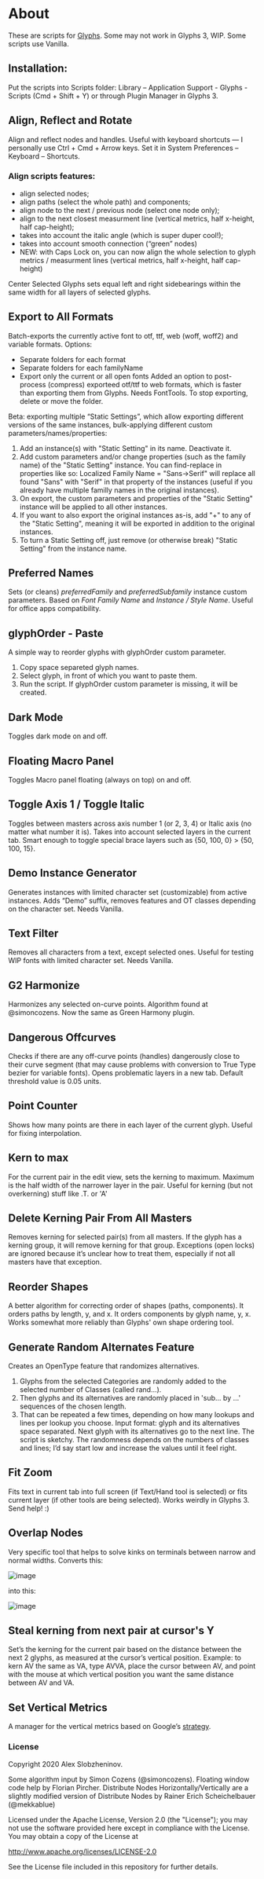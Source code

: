 # About

These are scripts for [Glyphs](https://glyphsapp.com/). Some may not work in Glyphs 3, WIP.
Some scripts use Vanilla.

## Installation: 
Put the scripts into Scripts folder: Library – Application Support - Glyphs - Scripts
(Cmd + Shift + Y) or through Plugin Manager in Glyphs 3.

## Align, Reflect and Rotate
Align and reflect nodes and handles. Useful with keyboard shortcuts — I personally use Ctrl + Cmd + Arrow keys. Set it in System Preferences – Keyboard – Shortcuts.

### Align scripts features:
* align selected nodes;
* align paths (select the whole path) and components;
* align node to the next / previous node (select one node only);
* align to the next closest measurment line (vertical metrics, half x-height, half cap-height);
* takes into account the italic angle (which is super duper cool!);
* takes into account smooth connection (“green” nodes)
* NEW: with Caps Lock on, you can now align the whole selection to glyph metrics / measurment lines (vertical metrics, half x-height, half cap-height)

Center Selected Glyphs sets equal left and right sidebearings within the same width for all layers of selected glyphs.

## Export to All Formats
Batch-exports the currently active font to otf, ttf, web (woff, woff2) and variable formats.
Options:
* Separate folders for each format
* Separate folders for each familyName
* Export only the current or all open fonts
Added an option to post-process (compress) exporteed otf/ttf to web formats, which is faster than exporting them from Glyphs. Needs FontTools.
To stop exporting, delete or move the folder.

Beta: exporting multiple “Static Settings”, which allow exporting different versions of the same instances, bulk-applying different custom parameters/names/properties:
1. Add an instance(s) with "Static Setting" in its name. Deactivate it.
2. Add custom parameters and/or change properties (such as the family name) of the "Static Setting" instance. You can find-replace in properties like so: Localized Family Name = "Sans->Serif" will replace all found "Sans" with "Serif" in that property of the instances (useful if you already have multiple familly names in the original instances).
3. On export, the custom parameters and properties of the "Static Setting" instance will be applied to all other instances.
4. If you want to also export the original instances as-is, add "+" to any of the "Static Setting", meaning it will be exported in addition to the original instances.
5. To turn a Static Setting off, just remove (or otherwise break) "Static Setting" from the instance name.

## Preferred Names
Sets (or cleans) *preferredFamily* and *preferredSubfamily* instance custom parameters. Based on *Font Family Name* and *Instance / Style Name*. Useful for office apps compatibility.

## glyphOrder - Paste
A simple way to reorder glyphs with glyphOrder custom parameter.
1. Copy space separeted glyph names.
2. Select glyph, in front of which you want to paste them.
3. Run the script.
If glyphOrder custom parameter is missing, it will be created.

## Dark Mode
Toggles dark mode on and off.

## Floating Macro Panel
Toggles Macro panel floating (always on top) on and off.

## Toggle Axis 1 / Toggle Italic
Toggles between masters across axis number 1 (or 2, 3, 4) or Italic axis (no matter what number it is). Takes into account selected layers in the current tab. Smart enough to toggle special brace layers such as {50, 100, 0} > {50, 100, 15}.

## Demo Instance Generator
Generates instances with limited character set (customizable) from active instances. Adds “Demo” suffix, removes features and OT classes depending on the character set. Needs Vanilla.

## Text Filter
Removes all characters from a text, except selected ones. Useful for testing WIP fonts with limited character set. Needs Vanilla.

## G2 Harmonize
Harmonizes any selected on-curve points. Algorithm found at @simoncozens. Now the same as Green Harmony plugin.

## Dangerous Offcurves
Checks if there are any off-curve points (handles) dangerously close to their curve segment (that may cause problems with conversion to True Type bezier for variable fonts). Opens problematic layers in a new tab. Default threshold value is 0.05 units.

## Point Counter
Shows how many points are there in each layer of the current glyph. Useful for fixing interpolation.

## Kern to max
For the current pair in the edit view, sets the kerning to maximum. Maximum is the half width of the narrower layer in the pair. Useful for kerning (but not overkerning) stuff like .T. or 'A'

## Delete Kerning Pair From All Masters
Removes kerning for selected pair(s) from all masters. If the glyph has a kerning group, it will remove kerning for that group. Exceptions (open locks) are ignored because it’s unclear how to treat them, especially if not all masters have that exception.

## Reorder Shapes
A better algorithm for correcting order of shapes (paths, components). It orders paths by length, y, and x. It orders components by glyph name, y, x.
Works somewhat more reliably than Glyphs' own shape ordering tool.

## Generate Random Alternates Feature
Creates an OpenType feature that randomizes alternatives.
1. Glyphs from the selected Categories are randomly added to the selected number of Classes (called rand...).
2. Then glyphs and its alternatives are randomly placed in 'sub... by ...' sequences of the chosen length.
3. That can be repeated a few times, depending on how many lookups and lines per lookup you choose.
Input format: glyph and its alternatives space separated. Next glyph with its alternatives go to the next line.
The script is sketchy. The randomness depends on the numbers of classes and lines; I’d say start low and increase the values until it feel right.

## Fit Zoom
Fits text in current tab into full screen (if Text/Hand tool is selected) or fits current layer (if other tools are being selected). Works weirdly in Glyphs 3. Send help! :)

## Overlap Nodes
Very specific tool that helps to solve kinks on terminals between narrow and normal widths. Converts this:

![image](https://user-images.githubusercontent.com/60325634/136535807-2c6927ad-ac17-4ab0-9ab2-64e8ee0b0668.png)


into this:

![image](https://user-images.githubusercontent.com/60325634/136535872-cb9955f3-7462-4798-9fcf-afa402a0ff8a.png)


## Steal kerning from next pair at cursor's Y
Set’s the kerning for the current pair based on the distance between the next 2 glyphs, as measured at the cursor’s vertical position.
Example: to kern AV the same as VA, type AVVA, place the cursor between AV, and point with the mouse at which vertical position you want the same distance between AV and VA.


## Set Vertical Metrics
A manager for the vertical metrics based on Google’s [strategy](https://github.com/googlefonts/gf-docs/blob/main/VerticalMetrics/README.md).

### License
Copyright 2020 Alex Slobzheninov.

Some algorithm input by Simon Cozens (@simoncozens).
Floating window code help by Florian Pircher.
Distribute Nodes Horizontally/Vertically are a slightly modified version of Distribute Nodes by Rainer Erich Scheichelbauer (@mekkablue)

Licensed under the Apache License, Version 2.0 (the "License"); you may not use the software provided here except in compliance with the License. You may obtain a copy of the License at

http://www.apache.org/licenses/LICENSE-2.0

See the License file included in this repository for further details.
